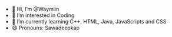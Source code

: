 - 👋 Hi, I’m @Waymiin
- 👀 I’m interested in Coding
- 🌱 I’m currently learning C++, HTML, Java, JavaScripts and CSS
- 😄 Pronouns: Sawadeepkap

<!---
Waymiin/Waymiin is a ✨ special ✨ repository because its `README.md` (this file) appears on your GitHub profile.
You can click the Preview link to take a look at your changes.
--->

